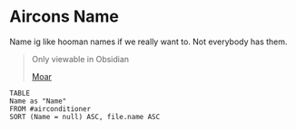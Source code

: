 # Aircons Name

Name ig like hooman names if we really want to. Not everybody has them.

> Only viewable in Obsidian
> 
> [Moar](Aircons%20Nationality.md)

```dataview
TABLE 
Name as "Name"
FROM #airconditioner 
SORT (Name = null) ASC, file.name ASC
```
